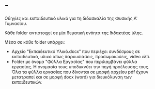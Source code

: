 # -
Οδηγίες και εκπαιδευτικό υλικό για τη διδασκαλία της Φυσικής Α' Γυμνασίου.

Κάθε folder αντιστοιχεί σε μία θεματική ενόητα της διδακτέας ύλης.

Μέσα σε κάθε folder υπάρχει:
- Αρχείο "Εκπαιδευτικό Υλικό.docx" που περιέχει συνδέσμους σε εκπαιδευτικό, υλικό όπως παρουσιάσεις, προσωμοιώσεις, video κλπ.
- Folder με όνομα "Φύλλα Εργασίας" που περιλαμβάνει φύλλα εργασίας. Η ονομασία τους υποδυκνύει την πηγή προέλευσης τους. Όλα τα φύλλα εργασίας που δίνονται σε μορφή αρχείου pdf έχουν μετατραπεί και σε μορφή docx (word) για διευκόλυνση των εκπαιδευτικών.
